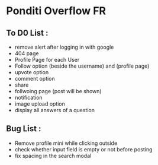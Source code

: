 # Ponditi Overflow FR

## To D0 List :

- remove alert after logging in with google
- 404 page
- Profile Page for each User
- Follow option (beside the username) and (profile page)
- upvote option
- comment option
- share
- follwoing page (post will be shown)
- notification
- image upload option
- display all answers of a question

## Bug List :
- Remove profile mini while clicking outside
- check whether input field is empty or not before posting
- fix spacing in the search modal